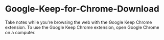 # Google-Keep-for-Chrome-Download
Take notes while you're browsing the web with the Google Keep Chrome extension. To use the Google Keep Chrome extension, open Google Chrome on a computer.
